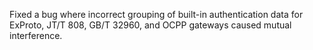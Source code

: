 Fixed a bug where incorrect grouping of built-in authentication data for ExProto, JT/T 808,
GB/T 32960, and OCPP gateways caused mutual interference.

